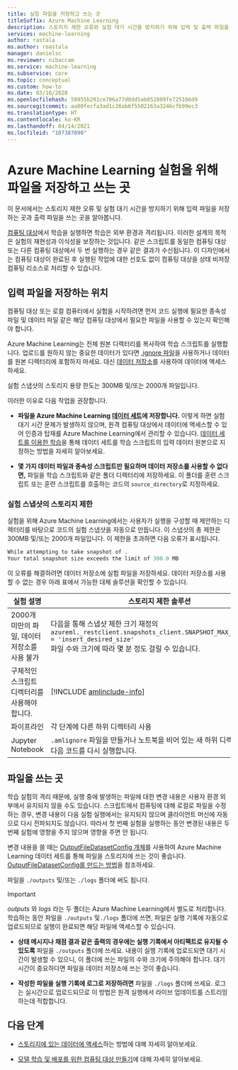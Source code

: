 ```yaml
---
title: 실험 파일을 저장하고 쓰는 곳
titleSuffix: Azure Machine Learning
description: 스토리지 제한 오류와 실험 대기 시간을 방지하기 위해 입력 및 출력 파일을 저장하는 곳을 알아봅니다.
services: machine-learning
author: rastala
ms.author: roastala
manager: danielsc
ms.reviewer: nibaccam
ms.service: machine-learning
ms.subservice: core
ms.topic: conceptual
ms.custom: how-to
ms.date: 03/10/2020
ms.openlocfilehash: 59955b291ce706a77d0dd5ab052809fe725166d9
ms.sourcegitcommit: aa00fecfa3ad1c26ab6f5502163a3246cfb99ec3
ms.translationtype: HT
ms.contentlocale: ko-KR
ms.lasthandoff: 04/14/2021
ms.locfileid: "107387890"
---
```

# <a name="where-to-save-and-write-files-for-azure-machine-learning-experiments"></a>Azure Machine Learning 실험을 위해 파일을 저장하고 쓰는 곳


이 문서에서는 스토리지 제한 오류 및 실험 대기 시간을 방지하기 위해 입력 파일을 저장하는 곳과 출력 파일을 쓰는 곳을 알아봅니다.

[컴퓨팅 대상](concept-compute-target.md)에서 학습을 실행하면 학습은 외부 환경과 격리됩니다. 이러한 설계의 목적은 실험의 재현성과 이식성을 보장하는 것입니다. 같은 스크립트를 동일한 컴퓨팅 대상 또는 다른 컴퓨팅 대상에서 두 번 실행하는 경우 같은 결과가 수신됩니다. 이 디자인에서는 컴퓨팅 대상이 완료된 후 실행된 작업에 대한 선호도 없이 컴퓨팅 대상을 상태 비저장 컴퓨팅 리소스로 처리할 수 있습니다.

## <a name="where-to-save-input-files"></a>입력 파일을 저장하는 위치

컴퓨팅 대상 또는 로컬 컴퓨터에서 실험을 시작하려면 먼저 코드 실행에 필요한 종속성 파일 및 데이터 파일 같은 해당 컴퓨팅 대상에서 필요한 파일을 사용할 수 있는지 확인해야 합니다.

Azure Machine Learning는 전체 원본 디렉터리를 복사하여 학습 스크립트를 실행합니다. 업로드를 원하지 않는 중요한 데이터가 있다면 [.ignore 파일](how-to-save-write-experiment-files.md#storage-limits-of-experiment-snapshots)을 사용하거나 데이터를 원본 디렉터리에 포함하지 마세요. 대신 [데이터 저장소](/python/api/azureml-core/azureml.data)를 사용하여 데이터에 액세스하세요.

실험 스냅샷의 스토리지 용량 한도는 300MB 및/또는 2000개 파일입니다.

이러한 이유로 다음 작업을 권장합니다.

* **파일을 Azure Machine Learning [데이터 세트](/python/api/azureml-core/azureml.data)에 저장합니다.** 이렇게 하면 실험 대기 시간 문제가 발생하지 않으며, 원격 컴퓨팅 대상에서 데이터에 액세스할 수 있어 인증과 탑재를 Azure Machine Learning에서 관리할 수 있습니다. [데이터 세트를 이용한 학습](how-to-train-with-datasets.md)을 통해 데이터 세트를 학습 스크립트의 입력 데이터 원본으로 지정하는 방법을 자세히 알아보세요.

* **몇 가지 데이터 파일과 종속성 스크립트만 필요하며 데이터 저장소를 사용할 수 없다면,** 파일을 학습 스크립트와 같은 폴더 디렉터리에 저장하세요. 이 폴더를 훈련 스크립트 또는 훈련 스크립트를 호출하는 코드의 `source_directory`로 지정하세요.

<a name="limits"></a>

### <a name="storage-limits-of-experiment-snapshots"></a>실험 스냅샷의 스토리지 제한

실험을 위해 Azure Machine Learning에서는 사용자가 실행을 구성할 때 제안하는 디렉터리를 바탕으로 코드의 실험 스냅샷을 자동으로 만듭니다. 이 스냅샷의 총 제한은 300MB 및/또는 2000개 파일입니다. 이 제한을 초과하면 다음 오류가 표시됩니다.

```Python
While attempting to take snapshot of .
Your total snapshot size exceeds the limit of 300.0 MB
```

이 오류를 해결하려면 데이터 저장소에 실험 파일을 저장하세요. 데이터 저장소를 사용할 수 없는 경우 아래 표에서 가능한 대체 솔루션을 확인할 수 있습니다.

실험&nbsp;설명|스토리지 제한 솔루션
---|---
2000개 미만의 파일, 데이터 저장소를 사용 불가| 다음을 통해 스냅샷 제한 크기 재정의 <br> `azureml._restclient.snapshots_client.SNAPSHOT_MAX_SIZE_BYTES = 'insert_desired_size'`<br> 파일 수와 크기에 따라 몇 분 정도 걸릴 수 있습니다.
구체적인 스크립트 디렉터리를 사용해야 합니다.| [!INCLUDE [amlinclude-info](../../includes/machine-learning-amlignore-gitignore.md)]
파이프라인|각 단계에 다른 하위 디렉터리 사용
Jupyter Notebook| `.amlignore` 파일을 만들거나 노트북을 비어 있는 새 하위 디렉터리로 옮긴 다음 코드를 다시 실행합니다.

## <a name="where-to-write-files"></a>파일을 쓰는 곳

학습 실험의 격리 때문에, 실행 중에 발생하는 파일에 대한 변경 내용은 사용자 환경 외부에서 유지되지 않을 수도 있습니다. 스크립트에서 컴퓨팅에 대해 로컬로 파일을 수정하는 경우, 변경 내용이 다음 실험 실행에서는 유지되지 않으며 클라이언트 머신에 자동으로 다시 전파되지도 않습니다. 따라서 첫 번째 실험을 실행하는 동안 변경된 내용은 두 번째 실험에 영향을 주지 않으며 영향을 주면 안 됩니다.

변경 내용을 쓸 때는 [OutputFileDatasetConfig 개체](/python/api/azureml-core/azureml.data.output_dataset_config.outputfiledatasetconfig)를 사용하여 Azure Machine Learning 데이터 세트를 통해 파일을 스토리지에 쓰는 것이 좋습니다. [OutputFileDatasetConfig를 만드는 방법](how-to-train-with-datasets.md#where-to-write-training-output)을 참조하세요.

파일을 `./outputs` 및/또는 `./logs` 폴더에 써도 됩니다.

>[!Important]
> *outputs* 와 *logs* 라는 두 폴더는 Azure Machine Learning에서 별도로 처리합니다. 학습하는 동안 파일을 `./outputs` 및`./logs` 폴더에 쓰면, 파일은 실행 기록에 자동으로 업로드되므로 실행이 완료되면 해당 파일에 액세스할 수 있습니다.

* **상태 메시지나 채점 결과 같은 출력의 경우에는 실행 기록에서 아티팩트로 유지될 수 있도록** 파일을 `./outputs` 폴더에 쓰세요. 내용이 실행 기록에 업로드되면 대기 시간이 발생할 수 있으니, 이 폴더에 쓰는 파일의 수와 크기에 주의해야 합니다. 대기 시간이 중요하다면 파일을 데이터 저장소에 쓰는 것이 좋습니다.

* **작성한 파일을 실행 기록에 로그로 저장하려면** 파일을 `./logs` 폴더에 쓰세요. 로그는 실시간으로 업로드되므로 이 방법은 원격 실행에서 라이브 업데이트를 스트리밍하는데 적합합니다.

## <a name="next-steps"></a>다음 단계

* [스토리지에 있는 데이터에 액세스](how-to-access-data.md)하는 방법에 대해 자세히 알아보세요.

* [모델 학습 및 배포를 위한 컴퓨팅 대상 만들기](how-to-create-attach-compute-studio.md)에 대해 자세히 알아보세요.
